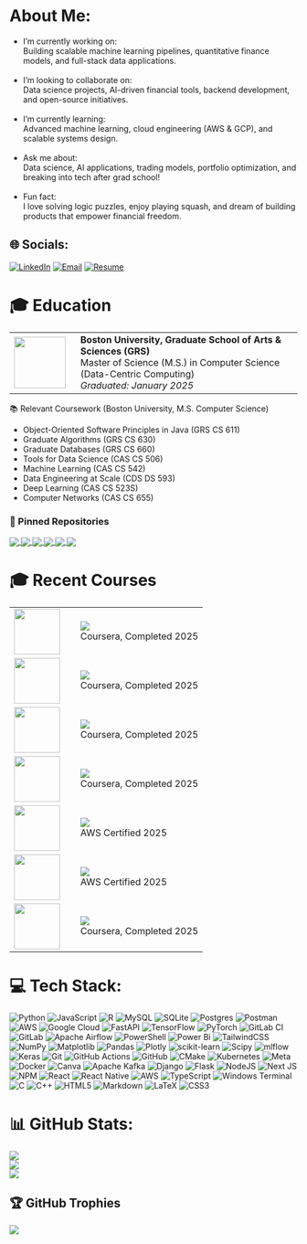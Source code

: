 # About Me:
- I’m currently working on:<br>Building scalable machine learning pipelines, quantitative finance models, and full-stack data applications.<br><br>
- I’m looking to collaborate on:<br>Data science projects, AI-driven financial tools, backend development, and open-source initiatives.<br><br>
- I’m currently learning:<br>Advanced machine learning, cloud engineering (AWS & GCP), and scalable systems design.<br><br>
- Ask me about:<br>Data science, AI applications, trading models, portfolio optimization, and breaking into tech after grad school!<br><br>
- Fun fact:<br>I love solving logic puzzles, enjoy playing squash, and dream of building products that empower financial freedom.

## 🌐 Socials:
[![LinkedIn](https://img.shields.io/badge/LinkedIn-%230077B5.svg?logo=linkedin&logoColor=white)](https://linkedin.com/in/arunesh-kumar-lal) 
[![Email](https://img.shields.io/badge/Email-D14836?logo=gmail&logoColor=white)](mailto:aklal@bu.edu) 
[![Resume](https://img.shields.io/badge/Resume-%2300C4CC.svg?logo=read-the-docs&logoColor=white)](https://www.datascienceportfol.io/static/pdf_uploads/cvs/Arunesh_Kumar_Lal_Data_Scientist.pdf)

# 🎓 Education

<table>
  <tr>
    <td width="100px">
      <img src="https://i.postimg.cc/9MF7pYvx/BU.png" width="90px">
    </td>
    <td>
      <b>Boston University, Graduate School of Arts & Sciences (GRS)</b><br/>
      Master of Science (M.S.) in Computer Science (Data-Centric Computing)<br/>
      <i>Graduated: January 2025</i>
    </td>
  </tr>
</table>
📚 Relevant Coursework (Boston University, M.S. Computer Science)

- Object-Oriented Software Principles in Java (GRS CS 611)
- Graduate Algorithms (GRS CS 630)
- Graduate Databases (GRS CS 660)
- Tools for Data Science (CAS CS 506)
- Machine Learning (CAS CS 542)
- Data Engineering at Scale (CDS DS 593)
- Deep Learning (CAS CS 523S)
- Computer Networks (CAS CS 655)

### 📌 Pinned Repositories

<a href="https://github.com/AruneshDev/Deep-Learning-Approach-to-IMO-Problem-Solving-in-AIMO-Competition">
  <img align="center" src="https://github-readme-stats.vercel.app/api/pin/?username=AruneshDev&repo=Deep-Learning-Approach-to-IMO-Problem-Solving-in-AIMO-Competition&theme=dark" />
</a>

<a href="https://github.com/AruneshDev/Epidemic-Engine-Data-Engineering-Project">
  <img align="center" src="https://github-readme-stats.vercel.app/api/pin/?username=AruneshDev&repo=Epidemic-Engine-Data-Engineering-Project&theme=dark" />
</a>

<a href="https://github.com/AruneshDev/Automated-Trading-System-Kalshi-Weather-Model">
  <img align="center" src="https://github-readme-stats.vercel.app/api/pin/?username=AruneshDev&repo=Automated-Trading-System-Kalshi-Weather-Model&theme=dark" />
</a>

<a href="https://github.com/AruneshDev/quant-portfolio-dashboard">
  <img align="center" src="https://github-readme-stats.vercel.app/api/pin/?username=AruneshDev&repo=quant-portfolio-dashboard&theme=dark" />
</a>

<a href="https://github.com/AruneshDev/Cloud-Access-Monitoring-Dashboard">
  <img align="center" src="https://github-readme-stats.vercel.app/api/pin/?username=AruneshDev&repo=Cloud-Access-Monitoring-Dashboard&theme=dark" />
</a>

<a href="https://github.com/AruneshDev/Netflix-Dashboard-User-Subscription-and-Revenue">
  <img align="center" src="https://github-readme-stats.vercel.app/api/pin/?username=AruneshDev&repo=Netflix-Dashboard-User-Subscription-and-Revenue&theme=dark" />
</a>

# 🎓 Recent Courses

<table>
  <tr>
    <td width="100px">
      <img src="https://i.postimg.cc/44YxCq4s/Meta.png" width="80px">
    </td>
    <td>
      <a href="https://www.coursera.org/professional-certificates/meta-back-end-developer">
        <img src="https://img.shields.io/badge/Meta%20Back--End%20Developer-0064E0?style=for-the-badge&logo=meta&logoColor=white">
      </a><br/>
      Coursera, Completed 2025
    </td>
  </tr>
  <tr>
    <td width="100px">
      <img src="https://i.postimg.cc/J0gwMR8J/wharton.jpg" width="80px">
    </td>
    <td>
      <a href="https://www.coursera.org/specializations/finance-quantitative-modeling-analysts">
        <img src="https://img.shields.io/badge/Finance%20%26%20Quantitative%20Modeling-003366?style=for-the-badge&logo=university-of-pennsylvania&logoColor=white">
      </a><br/>
      Coursera, Completed 2025
    </td>
  </tr>
  <tr>
    <td width="100px">
      <img src="https://upload.wikimedia.org/wikipedia/commons/5/51/IBM_logo.svg" width="80px">
    </td>
    <td>
      <a href="https://www.coursera.org/professional-certificates/ibm-data-science">
        <img src="https://img.shields.io/badge/IBM%20Data%20Science-054ADA?style=for-the-badge&logo=ibm&logoColor=white">
      </a><br/>
      Coursera, Completed 2025
    </td>
  </tr>
  <tr>
    <td width="100px">
      <img src="https://upload.wikimedia.org/wikipedia/commons/5/51/IBM_logo.svg" width="80px">
    </td>
    <td>
      <a href="https://www.coursera.org/professional-certificates/ibm-data-analyst">
        <img src="https://img.shields.io/badge/IBM%20Data%20Analyst-054ADA?style=for-the-badge&logo=ibm&logoColor=white">
      </a><br/>
      Coursera, Completed 2025
    </td>
  </tr>
  <tr>
    <td width="100px">
      <img src="https://upload.wikimedia.org/wikipedia/commons/9/93/Amazon_Web_Services_Logo.svg" width="80px">
    </td>
    <td>
      <a href="https://www.credly.com/badges/8f79d451-e980-4c22-9540-c135555b862f/public_url">
        <img src="https://i.postimg.cc/QtMBc8Wv/AWS-Certified-AI-Practitioner-badge-150x150-bb2bb1cae960f5ee8b93d3e2ccc9dd64bff29180.png">
      </a><br/>
      AWS Certified 2025
    </td>
  </tr>
  <tr>
    <td width="100px">
      <img src="https://upload.wikimedia.org/wikipedia/commons/9/93/Amazon_Web_Services_Logo.svg" width="80px">
    </td>
    <td>
      <a href="https://www.credly.com/badges/ae88bc50-0004-4c77-a3fa-da945d5a922a/public_url">
        <img src="https://i.postimg.cc/CxPpzwSR/AWS-Certified-Cloud-Practitioner-badge-150x150-17da917fbddc5383838d9f8209d2030c8d99f31e.png">
      </a><br/>
      AWS Certified 2025
    </td>
  </tr>
  <tr>
    <td width="100px">
      <img src="https://i.postimg.cc/8zLCK0dw/GCP.png" width="80px">
    </td>
    <td>
      <a href="https://www.coursera.org/specializations/from-data-to-insights-google-cloud-platform">
        <img src="https://img.shields.io/badge/GCP%20Data%20Insights-4285F4?style=for-the-badge&logo=google-cloud&logoColor=white">
      </a><br/>
      Coursera, Completed 2025
    </td>
  </tr>
</table>


# 💻 Tech Stack:
![Python](https://img.shields.io/badge/python-3670A0?style=for-the-badge&logo=python&logoColor=ffdd54) ![JavaScript](https://img.shields.io/badge/javascript-%23323330.svg?style=for-the-badge&logo=javascript&logoColor=%23F7DF1E) ![R](https://img.shields.io/badge/r-%23276DC3.svg?style=for-the-badge&logo=r&logoColor=white) ![MySQL](https://img.shields.io/badge/mysql-4479A1.svg?style=for-the-badge&logo=mysql&logoColor=white) ![SQLite](https://img.shields.io/badge/sqlite-%2307405e.svg?style=for-the-badge&logo=sqlite&logoColor=white) ![Postgres](https://img.shields.io/badge/postgres-%23316192.svg?style=for-the-badge&logo=postgresql&logoColor=white) ![Postman](https://img.shields.io/badge/Postman-FF6C37?style=for-the-badge&logo=postman&logoColor=white) ![AWS](https://img.shields.io/badge/AWS-%23FF9900.svg?style=for-the-badge&logo=amazon-aws&logoColor=white) ![Google Cloud](https://img.shields.io/badge/GoogleCloud-%234285F4.svg?style=for-the-badge&logo=google-cloud&logoColor=white) ![FastAPI](https://img.shields.io/badge/FastAPI-005571?style=for-the-badge&logo=fastapi) ![TensorFlow](https://img.shields.io/badge/TensorFlow-%23FF6F00.svg?style=for-the-badge&logo=TensorFlow&logoColor=white) ![PyTorch](https://img.shields.io/badge/PyTorch-%23EE4C2C.svg?style=for-the-badge&logo=PyTorch&logoColor=white) ![GitLab CI](https://img.shields.io/badge/gitlab%20CI-%23181717.svg?style=for-the-badge&logo=gitlab&logoColor=white) ![GitLab](https://img.shields.io/badge/gitlab-%23181717.svg?style=for-the-badge&logo=gitlab&logoColor=white) ![Apache Airflow](https://img.shields.io/badge/Apache%20Airflow-017CEE?style=for-the-badge&logo=Apache%20Airflow&logoColor=white) ![PowerShell](https://img.shields.io/badge/PowerShell-%235391FE.svg?style=for-the-badge&logo=powershell&logoColor=white) ![Power Bi](https://img.shields.io/badge/power_bi-F2C811?style=for-the-badge&logo=powerbi&logoColor=black) ![TailwindCSS](https://img.shields.io/badge/tailwindcss-%2338B2AC.svg?style=for-the-badge&logo=tailwind-css&logoColor=white) ![NumPy](https://img.shields.io/badge/numpy-%23013243.svg?style=for-the-badge&logo=numpy&logoColor=white) ![Matplotlib](https://img.shields.io/badge/Matplotlib-%23ffffff.svg?style=for-the-badge&logo=Matplotlib&logoColor=black) ![Pandas](https://img.shields.io/badge/pandas-%23150458.svg?style=for-the-badge&logo=pandas&logoColor=white) ![Plotly](https://img.shields.io/badge/Plotly-%233F4F75.svg?style=for-the-badge&logo=plotly&logoColor=white) ![scikit-learn](https://img.shields.io/badge/scikit--learn-%23F7931E.svg?style=for-the-badge&logo=scikit-learn&logoColor=white) ![Scipy](https://img.shields.io/badge/SciPy-%230C55A5.svg?style=for-the-badge&logo=scipy&logoColor=%white) ![mlflow](https://img.shields.io/badge/mlflow-%23d9ead3.svg?style=for-the-badge&logo=numpy&logoColor=blue) ![Keras](https://img.shields.io/badge/Keras-%23D00000.svg?style=for-the-badge&logo=Keras&logoColor=white) ![Git](https://img.shields.io/badge/git-%23F05033.svg?style=for-the-badge&logo=git&logoColor=white) ![GitHub Actions](https://img.shields.io/badge/github%20actions-%232671E5.svg?style=for-the-badge&logo=githubactions&logoColor=white) ![GitHub](https://img.shields.io/badge/github-%23121011.svg?style=for-the-badge&logo=github&logoColor=white) ![CMake](https://img.shields.io/badge/CMake-%23008FBA.svg?style=for-the-badge&logo=cmake&logoColor=white) ![Kubernetes](https://img.shields.io/badge/kubernetes-%23326ce5.svg?style=for-the-badge&logo=kubernetes&logoColor=white) ![Meta](https://img.shields.io/badge/Meta-%230467DF.svg?style=for-the-badge&logo=Meta&logoColor=white) ![Docker](https://img.shields.io/badge/docker-%230db7ed.svg?style=for-the-badge&logo=docker&logoColor=white) ![Canva](https://img.shields.io/badge/Canva-%2300C4CC.svg?style=for-the-badge&logo=Canva&logoColor=white) ![Apache Kafka](https://img.shields.io/badge/Apache%20Kafka-000?style=for-the-badge&logo=apachekafka) ![Django](https://img.shields.io/badge/django-%23092E20.svg?style=for-the-badge&logo=django&logoColor=white) ![Flask](https://img.shields.io/badge/flask-%23000.svg?style=for-the-badge&logo=flask&logoColor=white) ![NodeJS](https://img.shields.io/badge/node.js-6DA55F?style=for-the-badge&logo=node.js&logoColor=white) ![Next JS](https://img.shields.io/badge/Next-black?style=for-the-badge&logo=next.js&logoColor=white) ![NPM](https://img.shields.io/badge/NPM-%23CB3837.svg?style=for-the-badge&logo=npm&logoColor=white) ![React](https://img.shields.io/badge/react-%2320232a.svg?style=for-the-badge&logo=react&logoColor=%2361DAFB) ![React Native](https://img.shields.io/badge/react_native-%2320232a.svg?style=for-the-badge&logo=react&logoColor=%2361DAFB) ![AWS](https://img.shields.io/badge/AWS-%23FF9900.svg?style=for-the-badge&logo=amazon-aws&logoColor=white) ![TypeScript](https://img.shields.io/badge/typescript-%23007ACC.svg?style=for-the-badge&logo=typescript&logoColor=white) ![Windows Terminal](https://img.shields.io/badge/Windows%20Terminal-%234D4D4D.svg?style=for-the-badge&logo=windows-terminal&logoColor=white) ![C](https://img.shields.io/badge/c-%2300599C.svg?style=for-the-badge&logo=c&logoColor=white) ![C++](https://img.shields.io/badge/c++-%2300599C.svg?style=for-the-badge&logo=c%2B%2B&logoColor=white) ![HTML5](https://img.shields.io/badge/html5-%23E34F26.svg?style=for-the-badge&logo=html5&logoColor=white) ![Markdown](https://img.shields.io/badge/markdown-%23000000.svg?style=for-the-badge&logo=markdown&logoColor=white) ![LaTeX](https://img.shields.io/badge/latex-%23008080.svg?style=for-the-badge&logo=latex&logoColor=white) ![CSS3](https://img.shields.io/badge/css3-%231572B6.svg?style=for-the-badge&logo=css3&logoColor=white)
# 📊 GitHub Stats:
![](https://github-readme-stats.vercel.app/api?username=AruneshDev&theme=dark&hide_border=false&include_all_commits=false&count_private=false)<br/>
![](https://nirzak-streak-stats.vercel.app/?user=AruneshDev&theme=dark&hide_border=false)<br/>
![](https://github-readme-stats.vercel.app/api/top-langs/?username=AruneshDev&theme=dark&hide_border=false&include_all_commits=false&count_private=false&layout=compact)

## 🏆 GitHub Trophies
![](https://github-profile-trophy.vercel.app/?username=AruneshDev&theme=radical&no-frame=false&no-bg=false&margin-w=4)


<!-- Proudly created with GPRM ( https://gprm.itsvg.in ) -->

